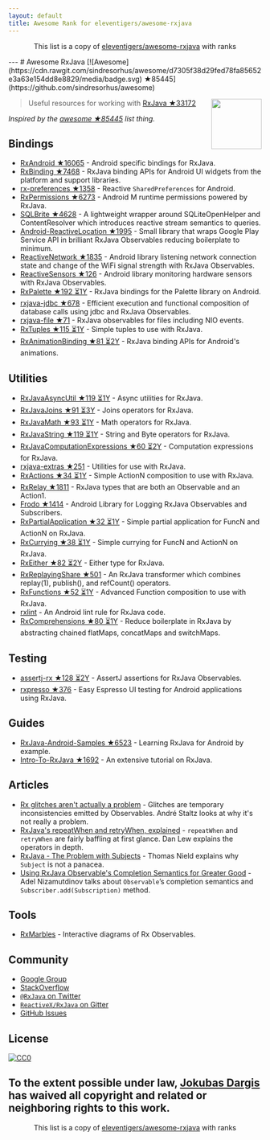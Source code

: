 ```yaml
---
layout: default
title: Awesome Rank for eleventigers/awesome-rxjava
---
```


<p align="center">
	This list is a copy of <a href="https://github.com/eleventigers/awesome-rxjava">eleventigers/awesome-rxjava</a> with ranks
</p>
---
# Awesome RxJava [![Awesome](https://cdn.rawgit.com/sindresorhus/awesome/d7305f38d29fed78fa85652e3a63e154dd8e8829/media/badge.svg) ★85445](https://github.com/sindresorhus/awesome)

[<img src="http://reactivex.io/assets/Rx_Logo_S.png" align="right" width="100">](http://reactivex.io/)

> Useful resources for working with [RxJava ★33172](https://github.com/ReactiveX/RxJava)

*Inspired by the [awesome ★85445](https://github.com/sindresorhus/awesome) list thing.*

## Bindings

* [RxAndroid ★16065](https://github.com/ReactiveX/RxAndroid) - Android specific bindings for RxJava.
* [RxBinding ★7468](https://github.com/JakeWharton/RxBinding) - RxJava binding APIs for Android UI widgets from the platform and support libraries.
* [rx-preferences ★1358](https://github.com/f2prateek/rx-preferences) - Reactive `SharedPreferences` for Android.
* [RxPermissions ★6273](https://github.com/tbruyelle/RxPermissions) - Android M runtime permissions powered by RxJava.
* [SQLBrite ★4628](https://github.com/square/sqlbrite) - A lightweight wrapper around SQLiteOpenHelper and ContentResolver which introduces reactive stream semantics to queries.
* [Android-ReactiveLocation ★1995](https://github.com/mcharmas/Android-ReactiveLocation) - Small library that wraps Google Play Service API in brilliant RxJava Observables reducing boilerplate to minimum.
* [ReactiveNetwork ★1835](https://github.com/pwittchen/ReactiveNetwork) - Android library listening network connection state and change of the WiFi signal strength with RxJava Observables.
* [ReactiveSensors ★126](https://github.com/pwittchen/ReactiveSensors) - Android library monitoring hardware sensors with RxJava Observables.
* [RxPalette ★192 ⏳1Y](https://github.com/hzsweers/RxPalette) - RxJava bindings for the Palette library on Android.
* [rxjava-jdbc ★678](https://github.com/davidmoten/rxjava-jdbc) - Efficient execution and functional composition of database calls using jdbc and RxJava Observables.
* [rxjava-file ★71](https://github.com/davidmoten/rxjava-file) - RxJava observables for files including NIO events.
* [RxTuples ★115 ⏳1Y](https://github.com/pakoito/RxTuples) - Simple tuples to use with RxJava.
* [RxAnimationBinding ★81 ⏳2Y](https://github.com/blipinsk/RxAnimationBinding) - RxJava binding APIs for Android's animations.

## Utilities
* [RxJavaAsyncUtil ★119 ⏳1Y](https://github.com/ReactiveX/RxJavaAsyncUtil) - Async utilities for RxJava.
* [RxJavaJoins ★91 ⏳3Y](https://github.com/ReactiveX/RxJavaJoins) - Joins operators for RxJava.
* [RxJavaMath ★93 ⏳1Y](https://github.com/ReactiveX/RxJavaMath) - Math operators for RxJava.
* [RxJavaString ★119 ⏳1Y](https://github.com/ReactiveX/RxJavaString) - 
String and Byte operators for RxJava.
* [RxJavaComputationExpressions ★60 ⏳2Y](https://github.com/ReactiveX/RxJavaComputationExpressions) - Computation expressions for RxJava.
* [rxjava-extras ★251](https://github.com/davidmoten/rxjava-extras) - Utilities for use with RxJava.
* [RxActions ★34 ⏳1Y](https://github.com/pakoito/RxActions) - Simple ActionN composition to use with RxJava.
* [RxRelay ★1811](https://github.com/JakeWharton/RxRelay) - RxJava types that are both an Observable and an Action1.
* [Frodo ★1414](https://github.com/android10/frodo) - Android Library for Logging RxJava Observables and Subscribers.
* [RxPartialApplication ★32 ⏳1Y](https://github.com/pakoito/RxPartialApplication) - Simple partial application for FuncN and ActionN on RxJava.
* [RxCurrying ★38 ⏳1Y](https://github.com/pakoito/RxCurrying) - Simple currying for FuncN and ActionN on RxJava.
* [RxEither ★82 ⏳2Y](https://github.com/eleventigers/rxeither) - Either type for RxJava.
* [RxReplayingShare ★501](https://github.com/JakeWharton/RxReplayingShare) - An RxJava transformer which combines replay(1), publish(), and refCount() operators.
* [RxFunctions ★52 ⏳1Y](https://github.com/pakoito/RxFunctions) - Advanced Function composition to use with RxJava.
* [rxlint](https://bitbucket.org/littlerobots/rxlint) - An Android lint rule for RxJava code.
* [RxComprehensions ★80 ⏳1Y](https://github.com/pakoito/RxComprehensions) - Reduce boilerplate in RxJava by abstracting chained flatMaps, concatMaps and switchMaps.

## Testing
* [assertj-rx ★128 ⏳2Y](https://github.com/ribot/assertj-rx) - AssertJ assertions for RxJava Observables.
* [rxpresso ★376](https://github.com/novoda/rxpresso) - Easy Espresso UI testing for Android applications using RxJava.

## Guides

* [RxJava-Android-Samples ★6523](https://github.com/kaushikgopal/RxJava-Android-Samples) - Learning RxJava for Android by example.
* [Intro-To-RxJava ★1692](https://github.com/Froussios/Intro-To-RxJava) - An extensive tutorial on RxJava.

## Articles

* [Rx glitches aren't actually a problem](http://staltz.com/rx-glitches-arent-actually-a-problem.html) - Glitches are temporary inconsistencies emitted by Observables. André Staltz looks at why it's not really a problem.
* [RxJava's repeatWhen and retryWhen, explained](http://blog.danlew.net/2016/01/25/rxjavas-repeatwhen-and-retrywhen-explained/) - `repeatWhen` and `retryWhen` are fairly baffling at first glance. Dan Lew explains the operators in depth.
* [RxJava - The Problem with Subjects](http://tomstechnicalblog.blogspot.co.uk/2016/03/rxjava-problem-with-subjects.html) - Thomas Nield explains why `Subject` is not a panacea.
* [Using RxJava Observable's Completion Semantics for Greater Good](https://adelnizamutdinov.github.io/blog/2015/01/23/using-rxjavas-observable-semantics-for-greater-good/) - Adel Nizamutdinov talks about `Observable`’s completion semantics and `Subscriber.add(Subscription)` method.

## Tools

* [RxMarbles](http://rxmarbles.com/) - Interactive diagrams of Rx Observables.

## Community

* [Google Group](http://groups.google.com/d/forum/rxjava)
* [StackOverflow](http://stackoverflow.com/search?q=rx-java)
* [`@RxJava` on Twitter](http://twitter.com/RxJava)
* [`ReactiveX/RxJava` on Gitter](https://gitter.im/ReactiveX/RxJava)
* [GitHub Issues](https://github.com/ReactiveX/RxJava/issues)

## License

[![CC0](https://i.creativecommons.org/p/zero/1.0/88x31.png)](https://creativecommons.org/publicdomain/zero/1.0/)

To the extent possible under law, [Jokubas Dargis](http://jokubasdargis.net/) has waived all copyright and related or neighboring rights to this work.
---
<p align="center">
	This list is a copy of <a href="https://github.com/eleventigers/awesome-rxjava">eleventigers/awesome-rxjava</a> with ranks
</p>
